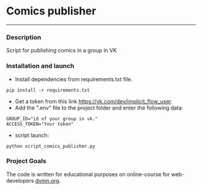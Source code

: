 #  Comics publisher
****
### Description
Script for publishing comics in a group in VK

### Installation and launch
- Install dependencies from requirements.txt file.
```
pip install -r requirements.txt
```
- Get a token from this link https://vk.com/dev/implicit_flow_user.
-  Add the ".env" file to the project folder and enter the following data:
```
GROUP_ID="id of your group in vk."
ACCESS_TOKEN="Your token"

```
-  script launch:
```
python script_comics_publisher.py
```

### Project Goals

The code is written for educational purposes on online-course for web-developers [dvmn.org](https://dvmn.org/).